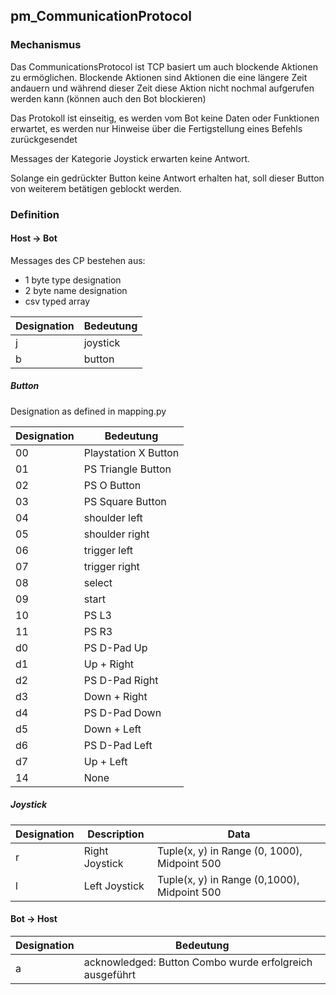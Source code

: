 ## pm_CommunicationProtocol

### Mechanismus
Das CommunicationsProtocol ist TCP basiert um auch blockende Aktionen zu ermöglichen. Blockende Aktionen sind Aktionen die eine längere Zeit andauern und während dieser Zeit diese Aktion nicht nochmal aufgerufen werden kann (können auch den Bot blockieren)

Das Protokoll ist einseitig, es werden vom Bot keine Daten oder Funktionen erwartet, es werden nur Hinweise über die Fertigstellung eines Befehls zurückgesendet

Messages der Kategorie Joystick erwarten keine Antwort.

Solange ein gedrückter Button keine Antwort erhalten hat, soll dieser Button von weiterem betätigen geblockt werden.

### Definition

#### Host -> Bot
Messages des CP bestehen aus:
- 1 byte type designation
- 2 byte name designation
- csv typed array

|Designation|Bedeutung|
|-|-|
|j|joystick|
|b|button|

##### Button
Designation as defined in mapping.py

|Designation|Bedeutung|
|-|-|
|00| Playstation X Button|
|01| PS Triangle Button|
|02| PS O Button|
|03| PS Square Button|
|04| shoulder left|
|05| shoulder right|
|06| trigger left|
|07| trigger right|
|08| select|
|09| start|
|10| PS L3|
|11| PS R3|
|d0| PS D-Pad Up|
|d1| Up + Right|
|d2| PS D-Pad Right|
|d3| Down + Right|
|d4| PS D-Pad Down|
|d5| Down + Left|
|d6| PS D-Pad Left|
|d7| Up + Left|
|14| None|

##### Joystick
|Designation|Description|Data|
|-|-|-|
|r|Right Joystick|Tuple(x, y) in Range (0, 1000), Midpoint 500|
|l|Left Joystick|Tuple(x, y) in Range (0,1000), Midpoint 500|

#### Bot -> Host
|Designation|Bedeutung|
|-|-|
|a<buttoncombo>|acknowledged: Button Combo wurde erfolgreich ausgeführt|